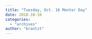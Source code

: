 ```yaml
---
title: "Tuesday, Oct. 16 Mentor Day"
date: 2018-10-16
categories: 
  - "archives"
author: "brantzt"
---
```



